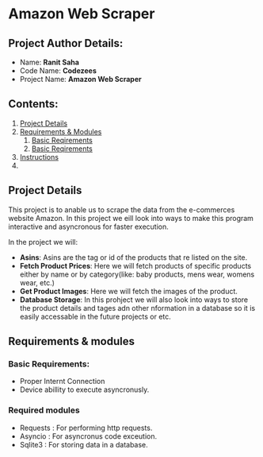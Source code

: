 # Amazon Web Scraper

## Project Author Details: 
- Name: <b>Ranit Saha</b>
- Code Name: <b>Codezees</b>
- Project Name: <b>Amazon Web Scraper</b>


## Contents:
1. [Project Details](#Project_Details)
2. [Requirements & Modules](#Requirements_modules)
    1. [Basic Reqirements](#Requirements_modules_basic) 
    2. [Basic Reqirements](#Requirements_modules_modules)
3. [Instructions]() 
4. 


## Project Details <a id="Project_Details"></a>
This project is to anable us to scrape the data from the e-commerces website Amazon. In this project we eill look into ways to make this program interactive and asyncronous for faster execution. 

In the project we will:
- <b>Asins</b>: Asins are the tag or id of the products that re listed on the site. 
- <b>Fetch Product Prices</b>: Here we will fetch products of specific products either by name or by category(like: baby products, mens wear, womens wear, etc.)
- <b>Get Product Images</b>: Here we will fetch the images of the product.
- <b>Database Storage</b>: In this prohject we will also look into ways to store the product details and tages adn other nformation in a database so it is easily accessable in the future projects or etc.

## Requirements & modules <a name="Requirements_modules"></a>
### Basic Requirements:  <a name="Requirements_modules_basic"></a>
- Proper Internt Connection
- Device abillity to execute asyncronusly.

### Required modules <a name="Requirements_modules_modules"></a>
- Requests : For performing http requests.
- Asyncio : For asyncronus code exceution.
- Sqlite3 : For storing data in a database.